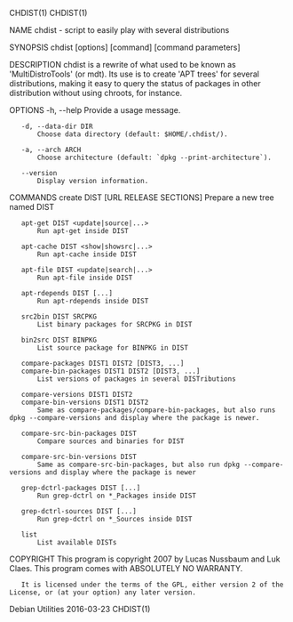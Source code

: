 CHDIST(1)                                                                                                                                                                                       CHDIST(1)

NAME
       chdist - script to easily play with several distributions

SYNOPSIS
       chdist [options] [command] [command parameters]

DESCRIPTION
       chdist is a rewrite of what used to be known as 'MultiDistroTools' (or mdt). Its use is to create 'APT trees' for several distributions, making it easy to query the status of packages in other
       distribution without using chroots, for instance.

OPTIONS
       -h, --help
           Provide a usage message.

       -d, --data-dir DIR
           Choose data directory (default: $HOME/.chdist/).

       -a, --arch ARCH
           Choose architecture (default: `dpkg --print-architecture`).

       --version
           Display version information.

COMMANDS
       create DIST [URL RELEASE SECTIONS]
           Prepare a new tree named DIST

       apt-get DIST <update|source|...>
           Run apt-get inside DIST

       apt-cache DIST <show|showsrc|...>
           Run apt-cache inside DIST

       apt-file DIST <update|search|...>
           Run apt-file inside DIST

       apt-rdepends DIST [...]
           Run apt-rdepends inside DIST

       src2bin DIST SRCPKG
           List binary packages for SRCPKG in DIST

       bin2src DIST BINPKG
           List source package for BINPKG in DIST

       compare-packages DIST1 DIST2 [DIST3, ...]
       compare-bin-packages DIST1 DIST2 [DIST3, ...]
           List versions of packages in several DISTributions

       compare-versions DIST1 DIST2
       compare-bin-versions DIST1 DIST2
           Same as compare-packages/compare-bin-packages, but also runs dpkg --compare-versions and display where the package is newer.

       compare-src-bin-packages DIST
           Compare sources and binaries for DIST

       compare-src-bin-versions DIST
           Same as compare-src-bin-packages, but also run dpkg --compare-versions and display where the package is newer

       grep-dctrl-packages DIST [...]
           Run grep-dctrl on *_Packages inside DIST

       grep-dctrl-sources DIST [...]
           Run grep-dctrl on *_Sources inside DIST

       list
           List available DISTs

COPYRIGHT
       This program is copyright 2007 by Lucas Nussbaum and Luk Claes. This program comes with ABSOLUTELY NO WARRANTY.

       It is licensed under the terms of the GPL, either version 2 of the License, or (at your option) any later version.

Debian Utilities                                                                                2016-03-23                                                                                      CHDIST(1)
